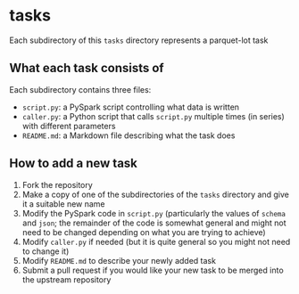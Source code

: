 # tasks
Each subdirectory of this `tasks` directory represents a parquet-lot task
## What each task consists of
Each subdirectory contains three files:
* `script.py`: a PySpark script controlling what data is written
* `caller.py`: a Python script that calls `script.py` multiple times (in series) with different parameters
* `README.md`: a Markdown file describing what the task does

## How to add a new task
1. Fork the repository
2. Make a copy of one of the subdirectories of the `tasks` directory and give it a suitable new name
3. Modify the PySpark code in `script.py` (particularly the values of `schema` and `json`; the remainder of the code is somewhat general and might not need to be changed depending on what you are trying to achieve)
4. Modify `caller.py` if needed (but it is quite general so you might not need to change it)
5. Modify `README.md` to describe your newly added task
6. Submit a pull request if you would like your new task to be merged into the upstream repository
